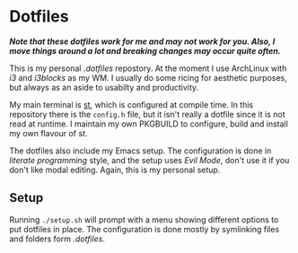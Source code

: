 # Dotfiles

_**Note that these dotfiles work for me and may not work for
you. Also, I move things around a lot and breaking changes may occur
quite often.**_

This is my personal _.dotfiles_ repostory. At the moment I
use ArchLinux with _i3_ and _i3blocks_ as my WM.  I usually do some
ricing for aesthetic purposes, but always as an aside to usabilty and
productivity.

My main terminal is [st](https://st.suckless.org/), which is
configured at compile time. In this repository there is the `config.h`
file, but it isn't really a dotfile since it is not read at runtime. I
maintain my own PKGBUILD to configure, build and install my own
flavour of *st*.

The dotfiles also include my Emacs setup. The configuration is done in
_literate programming_ style, and the setup uses _Evil Mode_, don't
use it if you don't like modal editing. Again, this is my personal
setup.


## Setup

Running `./setup.sh` will prompt with a menu showing different options
to put dotfiles in place. The configuration is done mostly by
symlinking files and folders form _.dotfiles_.
